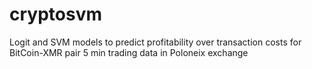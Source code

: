 # cryptosvm
Logit and SVM models to predict profitability over transaction costs for BitCoin-XMR pair 5 min trading data in Poloneix exchange
